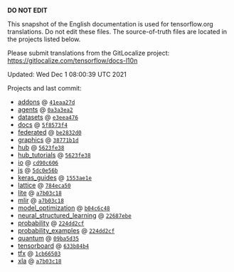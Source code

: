 __DO NOT EDIT__

This snapshot of the English documentation is used for tensorflow.org
translations. Do not edit these files. The source-of-truth files are located in
the projects listed below.

Please submit translations from the GitLocalize project: https://gitlocalize.com/tensorflow/docs-l10n

Updated: Wed Dec  1 08:00:39 UTC 2021

Projects and last commit:

- [addons](https://github.com/tensorflow/addons/tree/master/docs) @ <a href='https://github.com/tensorflow/addons/commit/41eaa27d49025c02bfe9520d5e63e1f01a782ddf'><code>41eaa27d</code></a>
- [agents](https://github.com/tensorflow/agents/tree/master/docs) @ <a href='https://github.com/tensorflow/agents/commit/0a3a3ea2bbb53c4a84c9491d08eb5c672fdfead4'><code>0a3a3ea2</code></a>
- [datasets](https://github.com/tensorflow/datasets/tree/master/docs) @ <a href='https://github.com/tensorflow/datasets/commit/e3eea4762b33cf88df50578b2d867f11b948c83a'><code>e3eea476</code></a>
- [docs](https://github.com/tensorflow/docs/tree/master/site/en) @ <a href='https://github.com/tensorflow/docs/commit/5f8573f4ecc28a6545cd9d304c66f27883b2d43f'><code>5f8573f4</code></a>
- [federated](https://github.com/tensorflow/federated/tree/main/docs) @ <a href='https://github.com/tensorflow/federated/commit/be2832d06a2eb56e07b1c5933d36441cd05ce276'><code>be2832d0</code></a>
- [graphics](https://github.com/tensorflow/graphics/tree/master/tensorflow_graphics/g3doc) @ <a href='https://github.com/tensorflow/graphics/commit/38771b1dd1f1190e2780a1c9fb75a6d6b3f35257'><code>38771b1d</code></a>
- [hub](https://github.com/tensorflow/hub/tree/master/docs) @ <a href='https://github.com/tensorflow/hub/commit/5623fe3877387c007cf2abf59c97918a97c7e674'><code>5623fe38</code></a>
- [hub_tutorials](https://github.com/tensorflow/hub/tree/master/examples/colab) @ <a href='https://github.com/tensorflow/hub/commit/5623fe3877387c007cf2abf59c97918a97c7e674'><code>5623fe38</code></a>
- [io](https://github.com/tensorflow/io/tree/master/docs) @ <a href='https://github.com/tensorflow/io/commit/cd90c6067595cf7624fee00d26224d38a775a38c'><code>cd90c606</code></a>
- [js](https://github.com/tensorflow/tfjs-website/tree/master/docs) @ <a href='https://github.com/tensorflow/tfjs-website/commit/5dc0e56b49ce2138479de36c315ca0e81671ff94'><code>5dc0e56b</code></a>
- [keras_guides](https://github.com/tensorflow/docs/tree/snapshot-keras/site/en/guide/keras) @ <a href='https://github.com/tensorflow/docs/commit/1553ae1e4a149be71703e2ee60173b3d1e0e8c00'><code>1553ae1e</code></a>
- [lattice](https://github.com/tensorflow/lattice/tree/master/docs) @ <a href='https://github.com/tensorflow/lattice/commit/784eca50cbdfedf39f183cc7d298c9fe376b69c0'><code>784eca50</code></a>
- [lite](https://github.com/tensorflow/tensorflow/tree/master/tensorflow/lite/g3doc) @ <a href='https://github.com/tensorflow/tensorflow/commit/a7b03c184e2371a77186ccb3497f4bdbc0cc6585'><code>a7b03c18</code></a>
- [mlir](https://github.com/tensorflow/tensorflow/tree/master/tensorflow/compiler/mlir/g3doc) @ <a href='https://github.com/tensorflow/tensorflow/commit/a7b03c184e2371a77186ccb3497f4bdbc0cc6585'><code>a7b03c18</code></a>
- [model_optimization](https://github.com/tensorflow/model-optimization/tree/master/tensorflow_model_optimization/g3doc) @ <a href='https://github.com/tensorflow/model-optimization/commit/b04c6c48283d6f1853cafd1a9779c02bfc5299ce'><code>b04c6c48</code></a>
- [neural_structured_learning](https://github.com/tensorflow/neural-structured-learning/tree/master/g3doc) @ <a href='https://github.com/tensorflow/neural-structured-learning/commit/22687ebe125307d1c79a540c48a2c24d66aa8414'><code>22687ebe</code></a>
- [probability](https://github.com/tensorflow/probability/tree/main/tensorflow_probability/g3doc) @ <a href='https://github.com/tensorflow/probability/commit/224dd2cfece79e80396ab92493759edd36f50f9c'><code>224dd2cf</code></a>
- [probability_examples](https://github.com/tensorflow/probability/tree/main/tensorflow_probability/examples/jupyter_notebooks) @ <a href='https://github.com/tensorflow/probability/commit/224dd2cfece79e80396ab92493759edd36f50f9c'><code>224dd2cf</code></a>
- [quantum](https://github.com/tensorflow/quantum/tree/master/docs) @ <a href='https://github.com/tensorflow/quantum/commit/09ba5d35b082d8229458522471a0c1ca8b77198d'><code>09ba5d35</code></a>
- [tensorboard](https://github.com/tensorflow/tensorboard/tree/master/docs) @ <a href='https://github.com/tensorflow/tensorboard/commit/633b84b4c244f754f1eb3fae5b541114f4c1f485'><code>633b84b4</code></a>
- [tfx](https://github.com/tensorflow/tfx/tree/master/docs) @ <a href='https://github.com/tensorflow/tfx/commit/1cb6650362e1be64fb6a99ac30ef617af31ebe52'><code>1cb66503</code></a>
- [xla](https://github.com/tensorflow/tensorflow/tree/master/tensorflow/compiler/xla/g3doc) @ <a href='https://github.com/tensorflow/tensorflow/commit/a7b03c184e2371a77186ccb3497f4bdbc0cc6585'><code>a7b03c18</code></a>

